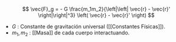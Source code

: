 

$$
	\vec{F}_g = - G \frac{m_1m_2}{\left|\left| \vec{r} - \vec{r}' \right|\right|^3} \left( \vec{r} - \vec{r}' \right)
$$
- $G$ : Constante de gravitación universal ([[Constantes Físicas]]).
- $m_1,m_2$ : [[Masa]] de cada cuerpo interactuando.

